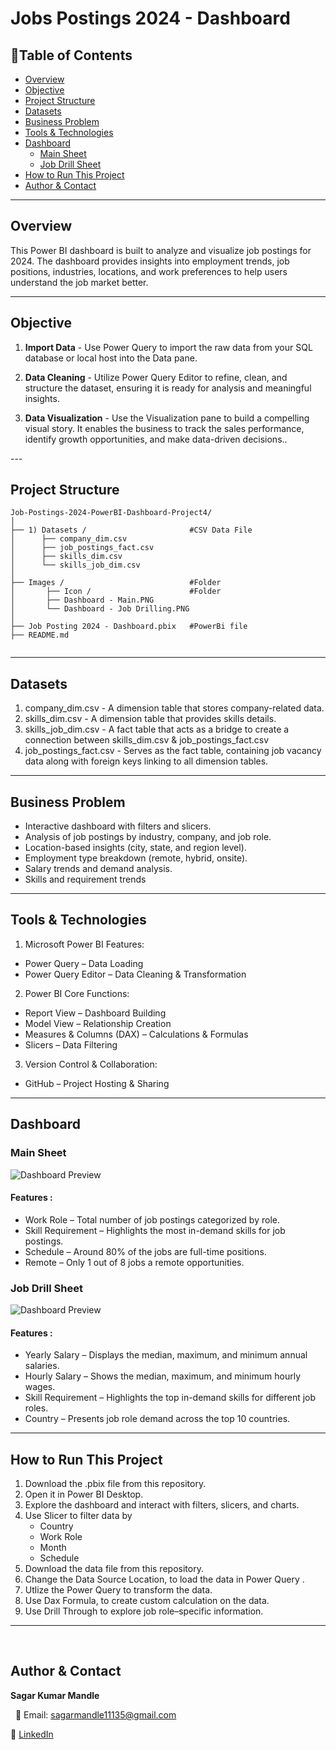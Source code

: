 #  Jobs Postings 2024 - Dashboard

## 📌Table of Contents
- [Overview](#overview)
- [Objective](#objective)
- [Project Structure](#project-structure)
- [Datasets](#datasets)
- [Business Problem](#business-problem)
- [Tools & Technologies](#tools--technologies)
- [Dashboard](#dashboard)
    - [Main Sheet](#main-sheet)
    - [Job Drill Sheet](#job-drill-sheet)
- [How to Run This Project](#how-to-run-this-project)
- [Author & Contact](#author--contact)

---

## Overview
<p align="justify">

This Power BI dashboard is built to analyze and visualize job postings for 2024. The dashboard provides insights into employment trends, job positions, industries, locations, and work preferences to help users understand the job market better.

</p>

---

## Objective
<p align="justify">

1. **Import Data** - Use Power Query to import the raw data from your SQL database or local host into the Data pane.

2. **Data Cleaning** - Utilize Power Query Editor to refine, clean, and structure the dataset, ensuring it is ready for analysis and meaningful insights.

3. **Data Visualization** - Use the Visualization pane to build a compelling visual story. It enables the business to track the sales performance, identify growth opportunities, and make data-driven decisions..

</p>
--- 

## Project Structure
```
Job-Postings-2024-PowerBI-Dashboard-Project4/
│
├── 1) Datasets /                       #CSV Data File
│      ├── company_dim.csv
│      ├── job_postings_fact.csv
│      ├── skills_dim.csv
│      └── skills_job_dim.csv
│
├── Images /                            #Folder
│       ├── Icon /                      #Folder
│       ├── Dashboard - Main.PNG   
│       └── Dashboard - Job Drilling.PNG
│
├── Job Posting 2024 - Dashboard.pbix   #PowerBi file        
├── README.md


```

---

## Datasets

<p align="justify">

1. company_dim.csv - A dimension table that stores company-related data.
2. skills_dim.csv - A dimension table that provides skills details.
3. skills_job_dim.csv - A fact table that acts as a bridge to create a connection between skills_dim.csv & job_postings_fact.csv
4. job_postings_fact.csv - Serves as the fact table, containing job vacancy data along with foreign keys linking to all dimension tables.

</p>

---

## Business Problem

- Interactive dashboard with filters and slicers.
- Analysis of job postings by industry, company, and job role.
- Location-based insights (city, state, and region level).
- Employment type breakdown (remote, hybrid, onsite).
- Salary trends and demand analysis.
- Skills and requirement trends

---

## Tools & Technologies

1. Microsoft Power BI Features:
- Power Query – Data Loading
- Power Query Editor – Data Cleaning & Transformation

2. Power BI Core Functions:
- Report View – Dashboard Building
- Model View – Relationship Creation
- Measures & Columns (DAX) – Calculations & Formulas
- Slicers – Data Filtering

3. Version Control & Collaboration:
- GitHub – Project Hosting & Sharing

---


## Dashboard

### Main Sheet
![Dashboard Preview](Image/Dashboard_Main.PNG)

#### Features :
- Work Role – Total number of job postings categorized by role.
- Skill Requirement – Highlights the most in-demand skills for job postings.
- Schedule – Around 80% of the jobs are full-time positions.
- Remote – Only 1 out of 8 jobs a remote opportunities.


### Job Drill Sheet
![Dashboard Preview](Image/Dashboard_Job_Drilling.PNG)

#### Features :
- Yearly Salary – Displays the median, maximum, and minimum annual salaries.
- Hourly Salary – Shows the median, maximum, and minimum hourly wages.
- Skill Requirement – Highlights the top in-demand skills for different job roles.
- Country – Presents job role demand across the top 10 countries.

---

## How to Run This Project
1. Download the .pbix file from this repository.
2. Open it in Power BI Desktop.
3. Explore the dashboard and interact with filters, slicers, and charts.
4. Use Slicer to filter data by
    - Country
    - Work Role
    - Month
    - Schedule
5. Download the data file from this repository.
6. Change the Data Source Location, to load the data in Power Query .
7. Utlize the Power Query to transform the data.
8. Use Dax Formula, to create custom calculation on the data.
9. Use Drill Through to explore job role–specific information.

---
    
## Author & Contact

**Sagar Kumar Mandle** <br>

  
📧 Email: sagarmandle11135@gmail.com 

🔗 [LinkedIn](https://www.linkedin.com/in/sagar-kumar-mandle-7086ba366/)


